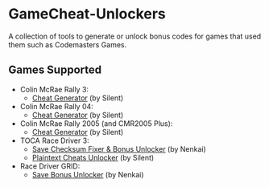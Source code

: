 # GameCheat-Unlockers
A collection of tools to generate or unlock bonus codes for games that used them such as Codemasters Games.

## Games Supported
* Colin McRae Rally 3:
  * [Cheat Generator](CMR3CheatGen/) (by Silent)
* Colin McRae Rally 04:
  * [Cheat Generator](CMR04CheatGen/) (by Silent)
* Colin McRae Rally 2005 (and CMR2005 Plus):
  * [Cheat Generator](CMR2005CheatGen/) (by Silent)
* TOCA Race Driver 3:
  * [Save Checksum Fixer & Bonus Unlocker](RD3Tools/) (by Nenkai)
  * [Plaintext Cheats Unlocker](RD3PlainCheats/) (by Silent)
* Race Driver GRID:
  * [Save Bonus Unlocker](GridBonusUnlocker/) (by Nenkai)
